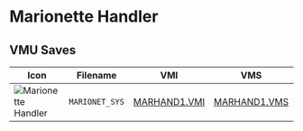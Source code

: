 # Marionette Handler

## VMU Saves

| Icon | Filename | VMI | VMS | Description |
|------|----------|-----|-----|-------------|
| ![Marionette Handler](../icons/MARIONET_SYS.GIF) | `MARIONET_SYS` | [MARHAND1.VMI](MARHAND1.VMI) | [MARHAND1.VMS](MARHAND1.VMS) | All cleared. |
